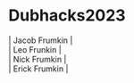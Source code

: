 # Dubhacks2023

| Jacob Frumkin |<br>
| Leo Frunkin   |<br>
| Nick Frumkin  |<br>
| Erick Frumkin |<br>